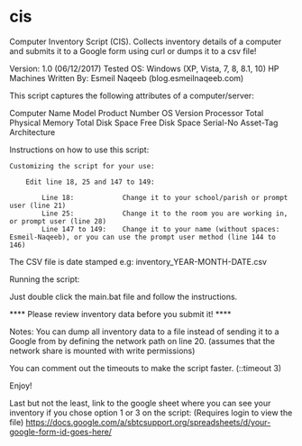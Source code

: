 # cis
Computer Inventory Script (CIS). Collects inventory details of a computer and submits it to a Google form using curl or dumps it to a csv file!

Version:		1.0 (06/12/2017)
Tested OS:		Windows (XP, Vista, 7, 8, 8.1, 10) HP Machines
Written By:		Esmeil Naqeeb (blog.esmeilnaqeeb.com)

This script captures the following attributes of a computer/server:

Computer Name
Model
Product Number
OS Version
Processor
Total Physical Memory
Total Disk Space
Free Disk Space
Serial-No
Asset-Tag
Architecture

Instructions on how to use this script:

	Customizing the script for your use:

		Edit line 18, 25 and 147 to 149:

			Line 18: 			Change it to your school/parish or prompt user (line 21)
			Line 25:			Change it to the room you are working in, or prompt user (line 28)
			Line 147 to 149:	Change it to your name (without spaces: Esmeil-Naqeeb), or you can use the prompt user method (line 144 to 146)

The CSV file is date stamped e.g: inventory_YEAR-MONTH-DATE.csv

Running the script:

Just double click the main.bat file and follow the instructions.

**** Please review inventory data before you submit it! ****

Notes:
You can dump all inventory data to a file instead of sending it to a Google from by defining the network path on line 20. (assumes that the network share is mounted with write permissions)

You can comment out the timeouts to make the script faster. (::timeout 3)

Enjoy!

Last but not the least, link to the google sheet where you can see your inventory if you chose option 1 or 3 on the script: (Requires login to view the file)
https://docs.google.com/a/sbtcsupport.org/spreadsheets/d/your-google-form-id-goes-here/

